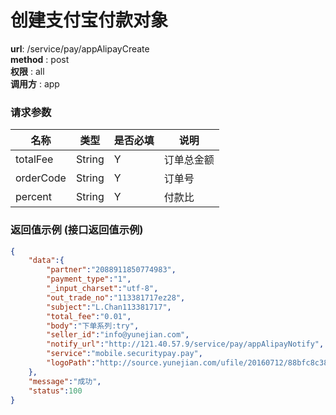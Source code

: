 创建支付宝付款对象
=======

**url**: /service/pay/appAlipayCreate  
**method** : post  
**权限** : all  
**调用方** : app

### 请求参数

|     名称    |  类型  | 是否必填 |             说明                                    |
|-------------|--------|----------|------------------------------------------------     |
| totalFee    | String | Y        | 订单总金额											|
| orderCode   | String | Y        | 订单号                                              |
| percent     | String | Y        | 付款比                                              |


### 返回值示例 (接口返回值示例)

```json
{
    "data":{
		"partner":"2088911850774983",
		"payment_type":"1",
		"_input_charset":"utf-8",
		"out_trade_no":"113381717ez28",
		"subject":"L.Chan113381717",
		"total_fee":"0.01",
		"body":"下单系列:try",
		"seller_id":"info@yunejian.com",
		"notify_url":"http://121.40.57.9/service/pay/appAlipayNotify",
		"service":"mobile.securitypay.pay",
		"logoPath":"http://source.yunejian.com/ufile/20160712/88bfc8c38b7d47d5b820fcd99a32c9a0"
	},
	"message":"成功",
	"status":100
}
```